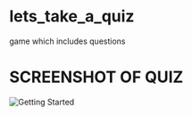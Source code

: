 # lets_take_a_quiz
game which includes questions











# SCREENSHOT OF QUIZ

![Getting Started](.images/one.png)